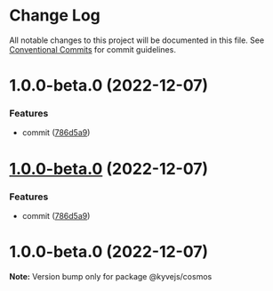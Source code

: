 # Change Log

All notable changes to this project will be documented in this file.
See [Conventional Commits](https://conventionalcommits.org) for commit guidelines.

# 1.0.0-beta.0 (2022-12-07)

### Features

- commit ([786d5a9](https://github.com/RuslanGlaznyov/kyvejs/commit/786d5a9ba53cab360bf9288209211ddb10e8f3a0))

# [1.0.0-beta.0](https://github.com/RuslanGlaznyov/kyvejs/compare/@kyvejs/cosmos@1.0.0-beta.0...@kyvejs/cosmos@1.0.0-beta.0) (2022-12-07)

### Features

- commit ([786d5a9](https://github.com/RuslanGlaznyov/kyvejs/commit/786d5a9ba53cab360bf9288209211ddb10e8f3a0))

# 1.0.0-beta.0 (2022-12-07)

**Note:** Version bump only for package @kyvejs/cosmos
